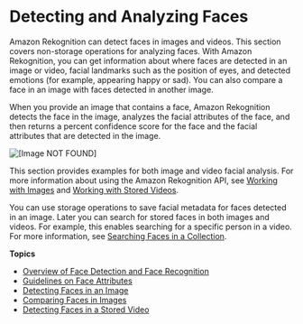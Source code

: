 # Detecting and Analyzing Faces<a name="faces"></a>

Amazon Rekognition can detect faces in images and videos\. This section covers non\-storage operations for analyzing faces\. With Amazon Rekognition, you can get information about where faces are detected in an image or video, facial landmarks such as the position of eyes, and detected emotions \(for example, appearing happy or sad\)\. You can also compare a face in an image with faces detected in another image\. 

When you provide an image that contains a face, Amazon Rekognition detects the face in the image, analyzes the facial attributes of the face, and then returns a percent confidence score for the face and the facial attributes that are detected in the image\. 

![\[Image NOT FOUND\]](http://docs.aws.amazon.com/rekognition/latest/dg/images/sample-detect-faces.png)

This section provides examples for both image and video facial analysis\. For more information about using the Amazon Rekognition API, see [Working with Images](images.md) and [Working with Stored Videos](video.md)\.

You can use storage operations to save facial metadata for faces detected in an image\. Later you can search for stored faces in both images and videos\. For example, this enables searching for a specific person in a video\. For more information, see [Searching Faces in a Collection](collections.md)\.

**Topics**
+ [Overview of Face Detection and Face Recognition](face-feature-differences.md)
+ [Guidelines on Face Attributes](guidance-face-attributes.md)
+ [Detecting Faces in an Image](faces-detect-images.md)
+ [Comparing Faces in Images](faces-comparefaces.md)
+ [Detecting Faces in a Stored Video](faces-sqs-video.md)